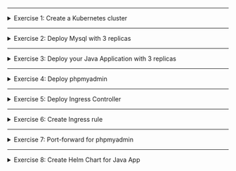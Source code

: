 </details>

******

<details>
<summary>Exercise 1: Create a Kubernetes cluster </summary>
 <br />

**Minikube**

```sh
minikube start --driver=hyperkit

# install hyperkit if not already installed
# optionally you can use another driver, like Docker

```

**LKE**
```sh
On Linode UI dashboard, create K8s cluster with 2 smallest nodes "Dedicated 4 GB" plan
```

</details>

******

<details>
<summary>Exercise 2: Deploy Mysql with 3 replicas </summary>
 <br />

**General notes**
- All the k8s manifest files for the exercise are in "k8s-deployment" folder, so:
```sh
# clone this repository locally
git clone git@gitlab.com:devops-bootcamp3/bootcamp-java-mysql.git

# check out the solutions branch
git checkout feature/solutions

# change to k8s-deployment folder
cd k8s-deployment

```

- Mysql Chart link: 
https://github.com/bitnami/charts/tree/master/bitnami/mysql 

**Minikube**
```sh
helm repo add bitnami https://charts.bitnami.com/bitnami
helm install my-release bitnami/mysql -f mysql-chart-values-minikube.yaml

```

**LKE**
```sh
helm repo add bitnami https://charts.bitnami.com/bitnami
helm install my-release bitnami/mysql -f mysql-chart-values-lke.yaml

```

</details>

******

<details>
<summary>Exercise 3: Deploy your Java Application with 3 replicas </summary>
 <br />

**Minikube & LKE**
```sh
# Create my-registry-key secret to pull image
DOCKER_REGISTRY_SERVER=docker.io
DOCKER_USER=your dockerID, same as for `docker login`
DOCKER_EMAIL=your dockerhub email, same as for `docker login`
DOCKER_PASSWORD=your dockerhub pwd, same as for `docker login`

kubectl create secret docker-registry my-registry-key \
--docker-server=$DOCKER_REGISTRY_SERVER \
--docker-username=$DOCKER_USER \
--docker-password=$DOCKER_PASSWORD \
--docker-email=$DOCKER_EMAIL


# Again from k8s-deployment folder, execute folliwing commands
kubectl apply -f db-secret.yaml
kubectl apply -f db-config.yaml
kubectl apply -f java-app.yaml

```

</details>

******

<details>
<summary>Exercise 4: Deploy phpmyadmin </summary>
 <br />

**Minikube & LKE**
```sh
kubectly apply -f phpmyadmin.yaml

```

</details>

******

<details>
<summary>Exercise 5: Deploy Ingress Controller </summary>
 <br />

**Minikube**
```sh
# minikube comes with ingress addon, so we just need to activate it
minikube addons enable ingress 

```

**LKE**
```sh
helm repo add ingress-nginx https://kubernetes.github.io/ingress-nginx
helm repo update
helm install ingress-nginx ingress-nginx/ingress-nginx

```

**Notes on installing Ingress-controller on LKE**
- Chart link: https://github.com/kubernetes/ingress-nginx/tree/main/charts/ingress-nginx
- Known issue when pulling ingress-nginx images from k8s repository:
https://www.reddit.com/r/kubernetes/comments/rorzhd/nginx_ingress_unable_to_pull_official_images/

As a workaround, try a different region or just use Minikube

</details>

******

<details>
<summary>Exercise 6: Create Ingress rule </summary>
 <br />

**Minikube**

- set the host name in java-app-ingress.yaml line 6 to my-java-app.com
- get minikube ip address with command `minikube ip`, example: 192.168.64.27
- add `192.168.64.27 my-java-app.com` in /etc/hosts file
- create ingress component: `kubectl apply -f java-app-ingress.yaml`
- access application from browser on address: `my-java-app.com`

**LKE**
- set the host name in java-app-ingress.yaml line 6 to Linode node-balancer address
- create ingress component: `kubectl apply -f java-app-ingress.yaml`
- access application from browser on Linode node-balancer address

</details>

******

<details>
<summary>Exercise 7: Port-forward for phpmyadmin </summary>
 <br />

**Minikube & LKE**
```sh
kubectl port-forward svc/phpmyadmin-service 8081:8081

```

</details>

******

<details>
<summary>Exercise 8: Create Helm Chart for Java App </summary>
 <br />

**Steps**

- create helm chart boilerplate for your application with chart-name `java-app` using command: `helm create java-app`

Note: This will generate `java-app` folder with chart files

- clean up all unneeded contents from `java-app` folder, as you learned in the module
- create template files for `db-config.yaml`, `db-secret.yaml`, `java-app-deployment.yaml`, `java-app-ingress.yaml`, `java-app-service.yaml`
- create `values-override.yaml` and set all the correct values there 
- set default chart values in `values.yaml` file

Check the final version of chart files in `java-app` folder in this `feature/solutions` branch

Note: the `ingress.hostName` must be set to `my-java-app.com` for Minikube & Linode node balancer address

- to test your chart is correct and debug any issues, do a dry-run

`helm install my-cool-java-app java-app -f java-app/values-deploy.yaml --dry-run --debug``

- if dry-run shows the k8s manifest files with correct values, everything is working, so you can create the chart release

`helm install my-cool-java-app java-app -f java-app/values-deploy.yaml` 

- extract the chart `java-app` folder and host into its own new git repository `java-app-chart` 

</details>


